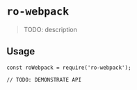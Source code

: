# `ro-webpack`

> TODO: description

## Usage

```
const roWebpack = require('ro-webpack');

// TODO: DEMONSTRATE API
```
